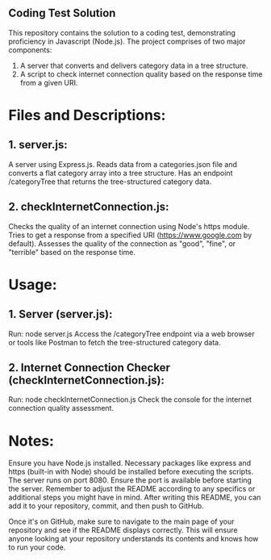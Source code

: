 ## Coding Test Solution
This repository contains the solution to a coding test, demonstrating proficiency in Javascript (Node.js). The project comprises of two major components:

1. A server that converts and delivers category data in a tree structure.
2. A script to check internet connection quality based on the response time from a given URI.


# Files and Descriptions:

## 1. server.js:
A server using Express.js.
Reads data from a categories.json file and converts a flat category array into a tree structure.
Has an endpoint /categoryTree that returns the tree-structured category data.
## 2. checkInternetConnection.js:
Checks the quality of an internet connection using Node's https module.
Tries to get a response from a specified URI (https://www.google.com by default).
Assesses the quality of the connection as "good", "fine", or "terrible" based on the response time.

# Usage:

## 1. Server (server.js):
Run: node server.js
Access the /categoryTree endpoint via a web browser or tools like Postman to fetch the tree-structured category data.

## 2. Internet Connection Checker (checkInternetConnection.js):
Run: node checkInternetConnection.js
Check the console for the internet connection quality assessment.

# Notes:
Ensure you have Node.js installed.
Necessary packages like express and https (built-in with Node) should be installed before executing the scripts.
The server runs on port 8080. Ensure the port is available before starting the server.
Remember to adjust the README according to any specifics or additional steps you might have in mind. After writing this README, you can add it to your repository, commit, and then push to GitHub.

Once it's on GitHub, make sure to navigate to the main page of your repository and see if the README displays correctly. This will ensure anyone looking at your repository understands its contents and knows how to run your code.
